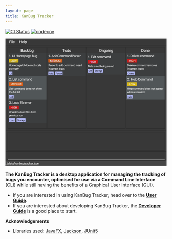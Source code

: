```yaml
---
layout: page
title: KanBug Tracker
---
```


[![CI Status](https://github.com/se-edu/addressbook-level3/workflows/Java%20CI/badge.svg)](https://github.com/se-edu/addressbook-level3/actions)
[![codecov](https://codecov.io/gh/se-edu/addressbook-level3/branch/master/graph/badge.svg)](https://codecov.io/gh/se-edu/addressbook-level3)

![Ui](images/Ui.png)

**The KanBug Tracker is a desktop application for managing the tracking of bugs you encounter, optimised for use via a Command Line Interface** (CLI) while still having the benefits of a Graphical User Interface (GUI).

* If you are interested in using KanBug Tracker, head over to the [**User Guide**](UserGuide.html#quick-start).
* If you are interested about developing KanBug Tracker, the [**Developer Guide**](DeveloperGuide.html) is a good place to start.


**Acknowledgements**

* Libraries used: [JavaFX](https://openjfx.io/), [Jackson](https://github.com/FasterXML/jackson), [JUnit5](https://github.com/junit-team/junit5)
